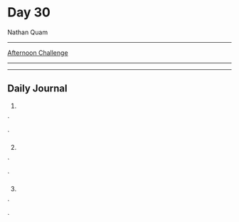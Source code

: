 # Day 30
Nathan Quam

---

[Afternoon Challenge](link.com)

---
---

## Daily Journal



1. 
`

`

2. 
`

`

3. 
`

`
